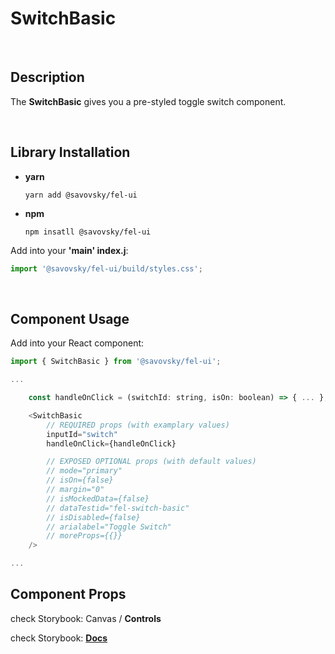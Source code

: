 # SwitchBasic

&nbsp;

## Description

The **SwitchBasic** gives you a pre-styled toggle switch component.

&nbsp;

## Library Installation

- **yarn**

    `yarn add @savovsky/fel-ui`

- **npm**

    `npm insatll @savovsky/fel-ui`

Add into your **'main' index.j**:

```javascript
import '@savovsky/fel-ui/build/styles.css';
```

&nbsp;

## Component Usage

Add into your React component:

```javascript
import { SwitchBasic } from '@savovsky/fel-ui';

...

    const handleOnClick = (switchId: string, isOn: boolean) => { ... };

    <SwitchBasic
        // REQUIRED props (with examplary values)
        inputId="switch"
        handleOnClick={handleOnClick}

        // EXPOSED OPTIONAL props (with default values)
        // mode="primary"
        // isOn={false}
        // margin="0"
        // isMockedData={false}
        // dataTestid="fel-switch-basic"
        // isDisabled={false}
        // arialabel="Toggle Switch"
        // moreProps={{}}
    />

...
```

## Component Props

check Storybook: Canvas / **Controls**

check Storybook: [**Docs**](https://www.savovsky.com/fel/?path=/docs/ui-switches-switchbasic--default)

&nbsp;
